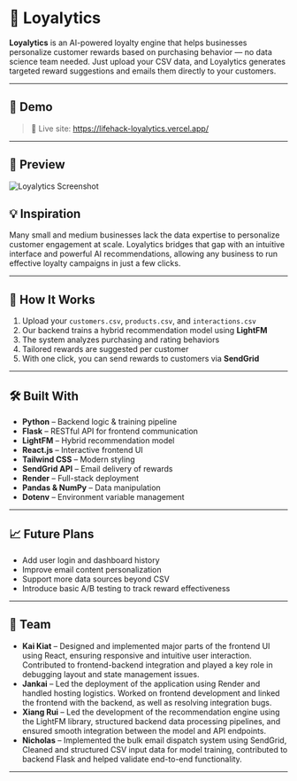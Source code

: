 # 🎯 Loyalytics

**Loyalytics** is an AI-powered loyalty engine that helps businesses personalize customer rewards based on purchasing behavior — no data science team needed. Just upload your CSV data, and Loyalytics generates targeted reward suggestions and emails them directly to your customers.

---

## 🚀 Demo

> 🔗 Live site: https://lifehack-loyalytics.vercel.app/

---

## 📸 Preview

![Loyalytics Screenshot](path/to/screenshot.png)

## 💡 Inspiration

Many small and medium businesses lack the data expertise to personalize customer engagement at scale. Loyalytics bridges that gap with an intuitive interface and powerful AI recommendations, allowing any business to run effective loyalty campaigns in just a few clicks.

---

## 🧠 How It Works

1. Upload your `customers.csv`, `products.csv`, and `interactions.csv`
2. Our backend trains a hybrid recommendation model using **LightFM**
3. The system analyzes purchasing and rating behaviors
4. Tailored rewards are suggested per customer
5. With one click, you can send rewards to customers via **SendGrid**

---

## 🛠️ Built With

- **Python** – Backend logic & training pipeline  
- **Flask** – RESTful API for frontend communication  
- **LightFM** – Hybrid recommendation model  
- **React.js** – Interactive frontend UI  
- **Tailwind CSS** – Modern styling  
- **SendGrid API** – Email delivery of rewards  
- **Render** – Full-stack deployment  
- **Pandas & NumPy** – Data manipulation  
- **Dotenv** – Environment variable management

---

## 📈 Future Plans

- Add user login and dashboard history  
- Improve email content personalization  
- Support more data sources beyond CSV  
- Introduce basic A/B testing to track reward effectiveness

---

## 🤝 Team

- **Kai Kiat** – Designed and implemented major parts of the frontend UI using React, ensuring responsive and intuitive user interaction. Contributed to frontend-backend integration and played a key role in debugging layout and state management issues.
- **Jankai** – Led the deployment of the application using Render and handled hosting logistics. Worked on frontend development and linked the frontend with the backend, as well as resolving integration bugs.
- **Xiang Rui** – Led the development of the recommendation engine using the LightFM library, structured backend data processing pipelines, and ensured smooth integration between the model and API endpoints.
- **Nicholas** – Implemented the bulk email dispatch system using SendGrid, Cleaned and structured CSV input data for model training, contributed to backend Flask and helped validate end-to-end functionality.

---
